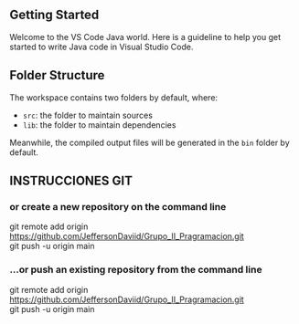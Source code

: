 ## Getting Started

Welcome to the VS Code Java world. Here is a guideline to help you get started to write Java code in Visual Studio Code.

## Folder Structure

The workspace contains two folders by default, where:

- `src`: the folder to maintain sources
- `lib`: the folder to maintain dependencies

Meanwhile, the compiled output files will be generated in the `bin` folder by default.


## INSTRUCCIONES GIT

### or create a new repository on the command line

git remote add origin https://github.com/JeffersonDaviid/Grupo_II_Pragramacion.git  
git push -u origin main

### …or push an existing repository from the command line

git remote add origin https://github.com/JeffersonDaviid/Grupo_II_Pragramacion.git  
git push -u origin main
